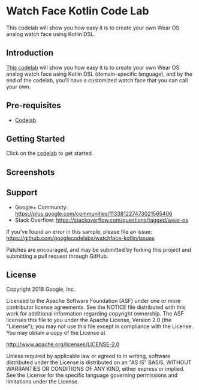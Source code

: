 Watch Face Kotlin Code Lab
============
This codelab will show you how easy it is to create your own Wear OS analog watch face using
Kotlin DSL.

Introduction
------------
[This codelab](https://developer.android.com/codelabs/watchface-kotlin) will show you how easy it is to
create your own Wear OS analog watch face using Kotlin DSL (domain-specific language), and by the
end of the codelab, you’ll have a customized watch face that you can call your own.

Pre-requisites
--------------

<!--These should be learning materials, not software requirements; samples
    should be entirely self-contained. Format as URLs in a list.-->
- [Codelab](https://developer.android.com/codelabs/watchface-kotlin)

Getting Started
---------------
Click on the [codelab](https://developer.android.com/codelabs/watchface-kotlin) to get started.

Screenshots
-----------

Support
-------

- Google+ Community: https://plus.google.com/communities/113381227473021565406
- Stack Overflow: https://stackoverflow.com/questions/tagged/wear-os

If you've found an error in this sample, please file an issue:
https://github.com/googlecodelabs/watchface-kotlin/issues

Patches are encouraged, and may be submitted by forking this project and
submitting a pull request through GitHub.

License
-------

Copyright 2018 Google, Inc.

Licensed to the Apache Software Foundation (ASF) under one or more contributor
license agreements.  See the NOTICE file distributed with this work for
additional information regarding copyright ownership.  The ASF licenses this
file to you under the Apache License, Version 2.0 (the "License"); you may not
use this file except in compliance with the License.  You may obtain a copy of
the License at

  http://www.apache.org/licenses/LICENSE-2.0

Unless required by applicable law or agreed to in writing, software
distributed under the License is distributed on an "AS IS" BASIS, WITHOUT
WARRANTIES OR CONDITIONS OF ANY KIND, either express or implied.  See the
License for the specific language governing permissions and limitations under
the License.
